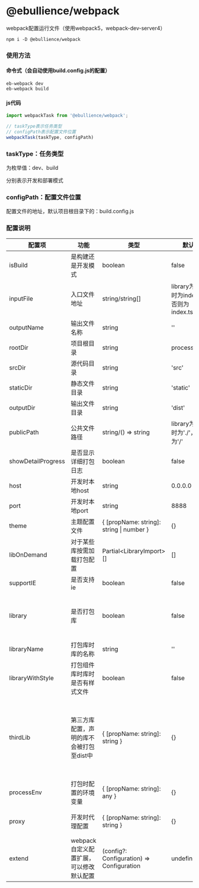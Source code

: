 # @ebullience/webpack

webpack配置运行文件（使用webpack5，webpack-dev-server4）

```shell script
npm i -D @ebullience/webpack
```

### 使用方法

#### 命令式（会自动使用build.config.js的配置）
```shell script
eb-webpack dev
eb-webpack build
```

#### js代码
```javascript
import webpackTask from '@ebullience/webpack';

// taskType表示任务类型
// configPath表示配置文件位置
webpackTask(taskType, configPath)
```

### taskType：任务类型

为枚举值：dev、build

分别表示开发和部署模式

### configPath：配置文件位置

配置文件的地址，默认项目根目录下的：build.config.js

### 配置说明

|配置项|功能|类型|默认值|备注|
|---|---|---|---|---|
|isBuild|是构建还是开发模式|boolean|false|
|inputFile|入口文件地址|string/string[]|library为ture时为index.ts，否则为index.tsx|为字符串为单页应用，为字符串数组为多页应用|
|outputName|输出文件名称|string|''|
|rootDir|项目根目录|string|process.cwd()|
|srcDir|源代码目录|string|'src'|
|staticDir|静态文件目录|string|'static'|
|outputDir|输出文件目录|string|'dist'|
|publicPath|公共文件路径|string/() => string|library为true时为'./'，否则为'/'|同webpack配置|
|showDetailProgress|是否显示详细打包日志|boolean|false|
|host|开发时本地host|string|0.0.0.0|
|port|开发时本地port|string|8888|
|theme|主题配置文件|{ [propName: string]: string &#124; number }|{}|用于定制antd等库等主题|
|libOnDemand|对于某些库按需加载打包配置|Partial\<LibraryImport>[]|[]|用于antd等库|
|supportIE|是否支持ie|boolean|false|
|library|是否打包库|boolean|false|为true时用于组件等开发，否则会自动匹配入口脚本同名的html文件|
|libraryName|打包库时库的名称|string|''|
|libraryWithStyle|打包组件库时库时是否有样式文件|boolean|false|
|thirdLib|第三方库配置，声明的库不会被打包至dist中|{ [propName: string]: string }|{}|配置对象的key为node_modules中的库文件夹名，value为在全局作用域下的名称（比如挂在window哪个属性下）|
|processEnv|打包时配置的环境变量|{ [propName: string]: any }|{}|
|proxy|开发时代理配置|{ [propName: string]: string }|{}|本地请求转发，同部署时nginx配置|
|extend|webpack自定义配置扩展，可以修改默认配置|(config?: Configuration) => Configuration|undefined|

